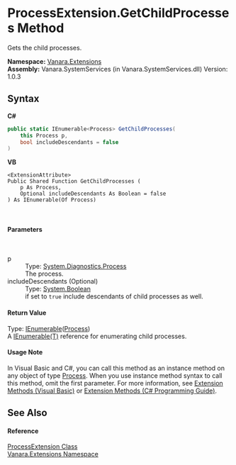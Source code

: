 # ProcessExtension.GetChildProcesses Method 
 

Gets the child processes.

**Namespace:**&nbsp;<a href="9abe54ff-18ce-e333-beed-30e855655381">Vanara.Extensions</a><br />**Assembly:**&nbsp;Vanara.SystemServices (in Vanara.SystemServices.dll) Version: 1.0.3

## Syntax

**C#**<br />
``` C#
public static IEnumerable<Process> GetChildProcesses(
	this Process p,
	bool includeDescendants = false
)
```

**VB**<br />
``` VB
<ExtensionAttribute>
Public Shared Function GetChildProcesses ( 
	p As Process,
	Optional includeDescendants As Boolean = false
) As IEnumerable(Of Process)
```

<br />

#### Parameters
&nbsp;<dl><dt>p</dt><dd>Type: <a href="http://msdn2.microsoft.com/en-us/library/ccf1tfx0" target="_blank">System.Diagnostics.Process</a><br />The process.</dd><dt>includeDescendants (Optional)</dt><dd>Type: <a href="http://msdn2.microsoft.com/en-us/library/a28wyd50" target="_blank">System.Boolean</a><br />if set to `true` include descendants of child processes as well.</dd></dl>

#### Return Value
Type: <a href="http://msdn2.microsoft.com/en-us/library/9eekhta0" target="_blank">IEnumerable</a>(<a href="http://msdn2.microsoft.com/en-us/library/ccf1tfx0" target="_blank">Process</a>)<br />A <a href="http://msdn2.microsoft.com/en-us/library/9eekhta0" target="_blank">IEnumerable(T)</a> reference for enumerating child processes.

#### Usage Note
In Visual Basic and C#, you can call this method as an instance method on any object of type <a href="http://msdn2.microsoft.com/en-us/library/ccf1tfx0" target="_blank">Process</a>. When you use instance method syntax to call this method, omit the first parameter. For more information, see <a href="http://msdn.microsoft.com/en-us/library/bb384936.aspx">Extension Methods (Visual Basic)</a> or <a href="http://msdn.microsoft.com/en-us/library/bb383977.aspx">Extension Methods (C# Programming Guide)</a>.

## See Also


#### Reference
<a href="9abf1084-08ce-ffc7-0db0-a66e79cfce15">ProcessExtension Class</a><br /><a href="9abe54ff-18ce-e333-beed-30e855655381">Vanara.Extensions Namespace</a><br />